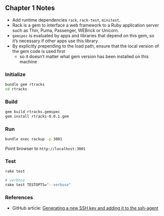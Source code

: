 ## Chapter 1 Notes

- Add runtime dependencies `rack`, `rack-test`, `minitest`.
- Rack is a gem to interface a web framework to a Ruby application server such as Thin, Puma, Passenger, WEBrick or Unicorn.
- `gemspec` is evaluated by apps and libraries that depend on this gem, so it’s necessary if other apps use this library.
- By explicitly prepending to the load path, ensure that the local version of the gem code is used first
  - so it doesn't matter what gem version has been installed on this machine

### Initialize

```bash
bundle gem rtracks
cd rtracks
```

### Build

```bash
gem build rtracks.gemspec
gem install rtracks-0.0.1.gem
```

### Run

```bash
bundle exec rackup -p 3001
```
Point browser to `http://localhost:3001`

### Test

```bash
rake test

# verbose
rake test TESTOPTS="--verbose"
```

### References

- GitHub article: [Generating a new SSH key and adding it to the ssh-agent](https://docs.github.com/en/github/authenticating-to-github/generating-a-new-ssh-key-and-adding-it-to-the-ssh-agent)
